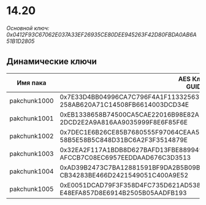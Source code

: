 # 14.20

###### Основной ключ: 0x0412F93C67062E037A33EF26935CE80DEE945263F42D80FBDA0AB6A51B1D2805

## Динамические ключи

| Имя пака         | AES Ключ<br/>GUID                                                                                            |
|--------------|---------------------------------------------------------------------------------------------------------|
| pakchunk1000 | 0x7E33D4BB04996CA7C796F4A1F113325634764954DC56B18DA56BF28CD550F17C<br/>258AB620A71C14508FB6614003DCD34E |
| pakchunk1001 | 0xEB1338658B74500CA5CAE22016B98E82AE1F6151F60A113340D725F0A190174A<br/>2DCD2E2A9A816AA9035999F8E6F85F6E |
| pakchunk1002 | 0x7DEC1E6B26CE85B7680555F97064CEAA5C788DFDC674F98A6A711F726DEDB943<br/>58B5E58B5C848D31BC6A2F3F3514879E |
| pakchunk1003 | 0x32EA2F117A1BDB8D627BAFD13FBE8899493E304C4B765F9BB33BF108736D8345<br/>AFCCB7C08EC6957EEDDAAD676C3D3513 |
| pakchunk1004 | 0xAD39B2473C7BA12881591BF9DA2B5B09B00594B232ED6E9D6680DC7F24CC9B2A<br/>CB34283BE466D2421549051C400A9E52 |
| pakchunk1005 | 0xE0051DCAD79F3F358D4FC735D621AD538C5C18D584833A4C25BC538D4AB7352D<br/>E48EFA857D8E6914B2505B05AADFB193 |
